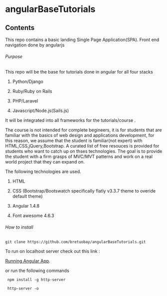 # angularBaseTutorials

## Contents

This repo contains a basic landing Single Page Application(SPA).
Front end navigation done by angularjs

###### Purpose

This repo will be the base for tutorials done in angular for all four stacks

1.	Python/Django

2.	Ruby/Ruby on Rails

3.	PHP/Laravel

4.	Javascript/Node.js(Sails.js)

It will be integrated into all frameworks for the tutorials/course .

The course is not intended for complete begineers, it is for students that are familiar with the basics of web design and applications development, for this reason, we assume that the student is familiar(not expert) with HTML,CSS,jQuery,Bootstrap. A curated list of free resouces is provided for students who want to catch up on thses technologies. The  goal is to provide the student with a firm grasps of MVC/MVT patterns and work on a real world project that they can expand on.

The following technologies are used.

1. HTML

2. CSS (Bootstrap/Bootswatch specifically flatly v3.3.7 theme to overide default theme)

3. Angular 1.4.8

4. Font awesome 4.6.3

###### How to install

```
git clone https://github.com/bretuobay/angularBaseTutorials.git
```

To run on localhost server check out this link :

 [Running Angular App]( http://stackoverflow.com/questions/29528922/how-to-create-a-localhost-server-to-run-an-angularjs-project).

 or run the following commands

```
 npm install -g http-server

 http-server -o

 ```
